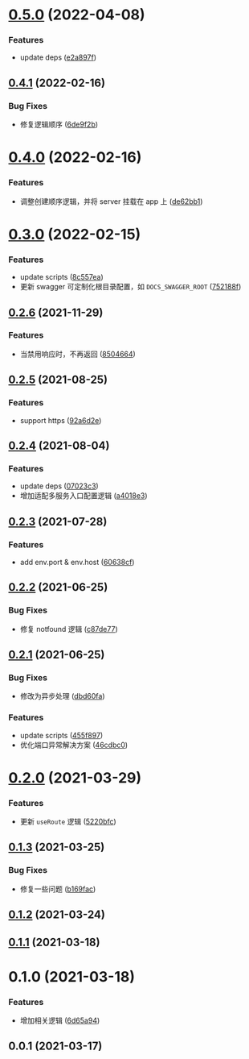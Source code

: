 # [0.5.0](https://github.com/MicroAppJS/plugin-koa/compare/v0.4.1...v0.5.0) (2022-04-08)


### Features

* update deps ([e2a897f](https://github.com/MicroAppJS/plugin-koa/commit/e2a897f52ed4333df7452f15030c24f63f70d3f4))

## [0.4.1](https://github.com/MicroAppJS/plugin-koa/compare/v0.4.0...v0.4.1) (2022-02-16)


### Bug Fixes

* 修复逻辑顺序 ([6de9f2b](https://github.com/MicroAppJS/plugin-koa/commit/6de9f2bd38061a5aad4ea9d586dc8b640f2fb210))

# [0.4.0](https://github.com/MicroAppJS/plugin-koa/compare/v0.3.0...v0.4.0) (2022-02-16)


### Features

* 调整创建顺序逻辑，并将 server 挂载在 app 上 ([de62bb1](https://github.com/MicroAppJS/plugin-koa/commit/de62bb13d5f0e80cf542260e879ffb56f2005d94))

# [0.3.0](https://github.com/MicroAppJS/plugin-koa/compare/v0.2.6...v0.3.0) (2022-02-15)


### Features

* update scripts ([8c557ea](https://github.com/MicroAppJS/plugin-koa/commit/8c557ea6964aade07f6ce1b46272809bab761cec))
* 更新 swagger 可定制化根目录配置，如 `DOCS_SWAGGER_ROOT` ([752188f](https://github.com/MicroAppJS/plugin-koa/commit/752188fc0aa94121787fe6ec16f9d85656ce912b))

## [0.2.6](https://github.com/MicroAppJS/plugin-koa/compare/v0.2.5...v0.2.6) (2021-11-29)


### Features

* 当禁用响应时，不再返回 ([8504664](https://github.com/MicroAppJS/plugin-koa/commit/8504664496453c5523012a4f73e30d034f28360f))

## [0.2.5](https://github.com/MicroAppJS/plugin-koa/compare/v0.2.4...v0.2.5) (2021-08-25)


### Features

* support https ([92a6d2e](https://github.com/MicroAppJS/plugin-koa/commit/92a6d2e914f2af37b865c02052401f0184985b57))

## [0.2.4](https://github.com/MicroAppJS/plugin-koa/compare/v0.2.3...v0.2.4) (2021-08-04)


### Features

* update deps ([07023c3](https://github.com/MicroAppJS/plugin-koa/commit/07023c3749dd99eeca6ed46694f843947a48194a))
* 增加适配多服务入口配置逻辑 ([a4018e3](https://github.com/MicroAppJS/plugin-koa/commit/a4018e335d0f4d49fe39f7d2fadb9a3e588fcd6d))

## [0.2.3](https://github.com/MicroAppJS/plugin-koa/compare/v0.2.2...v0.2.3) (2021-07-28)


### Features

* add env.port & env.host ([60638cf](https://github.com/MicroAppJS/plugin-koa/commit/60638cfc049a07f13800021b39ddf34406f65476))

## [0.2.2](https://github.com/MicroAppJS/plugin-koa/compare/v0.2.1...v0.2.2) (2021-06-25)


### Bug Fixes

* 修复 notfound 逻辑 ([c87de77](https://github.com/MicroAppJS/plugin-koa/commit/c87de7757425c8df6b6844ab740d6adeacce9ad4))

## [0.2.1](https://github.com/MicroAppJS/plugin-koa/compare/v0.2.0...v0.2.1) (2021-06-25)


### Bug Fixes

* 修改为异步处理 ([dbd60fa](https://github.com/MicroAppJS/plugin-koa/commit/dbd60faf10782468f10d757c7b2f2469ce579ea3))


### Features

* update scripts ([455f897](https://github.com/MicroAppJS/plugin-koa/commit/455f8970d40ccf8b4c8c3ea321e2d0e4fb5e0c5e))
* 优化端口异常解决方案 ([46cdbc0](https://github.com/MicroAppJS/plugin-koa/commit/46cdbc0411bacdc09d6a1a4a463a3747fe01eaf1))

# [0.2.0](https://github.com/MicroAppJS/plugin-koa/compare/v0.1.3...v0.2.0) (2021-03-29)


### Features

* 更新 `useRoute` 逻辑 ([5220bfc](https://github.com/MicroAppJS/plugin-koa/commit/5220bfca560698a78d75363f9c173170f7daa541))

## [0.1.3](https://github.com/MicroAppJS/plugin-koa/compare/v0.1.2...v0.1.3) (2021-03-25)


### Bug Fixes

* 修复一些问题 ([b169fac](https://github.com/MicroAppJS/plugin-koa/commit/b169face03d8847fa47d48c245ffbb4207fc701d))

## [0.1.2](https://github.com/MicroAppJS/plugin-koa/compare/v0.1.1...v0.1.2) (2021-03-24)

## [0.1.1](https://github.com/MicroAppJS/plugin-koa/compare/v0.1.0...v0.1.1) (2021-03-18)

# 0.1.0 (2021-03-18)


### Features

* 增加相关逻辑 ([6d65a94](https://github.com/MicroAppJS/plugin-koa/commit/6d65a9433aa436cf446bb777bafc4a9857acacf0))

## 0.0.1 (2021-03-17)

